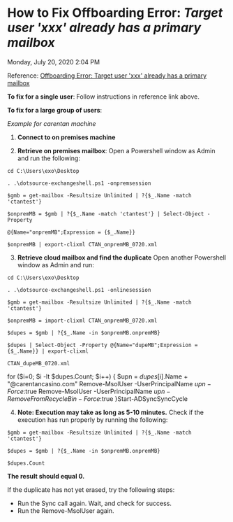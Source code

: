 # How to Fix Offboarding Error: *Target user 'xxx' already has a primary mailbox* 
Monday, July 20, 2020
2:04 PM

Reference: [Offboarding Error: Target user 'xxx' already has a primary mailbox](https://microsoft.sharepoint.com/_forms/default.aspx)

**To fix for a single user**: Follow instructions in reference link above.

**To fix for a large group of users**:

 *Example for carentan machine*

1. **Connect to on premises machine**

2. **Retrieve on premises mailbox**: Open a Powershell window as Admin and run the following:

`cd C:\Users\exo\Desktop`

`. .\dotsource-exchangeshell.ps1 -onpremsession`

`$gmb = get-mailbox -Resultsize Unlimited | ?{$_.Name -match 'ctantest'}`

`$onpremMB = $gmb | ?{$_.Name -match 'ctantest'} | Select-Object -Property` 

`@{Name="onpremMB";Expression = {$_.Name}}` 

`$onpremMB | export-clixml CTAN_onpremMB_0720.xml`

3. **Retrieve cloud mailbox and find the duplicate**
Open another Powershell window as Admin and run:

`cd C:\Users\exo\Desktop`

`. .\dotsource-exchangeshell.ps1 -onlinesession`

`$gmb = get-mailbox -Resultsize Unlimited | ?{$_.Name -match 'ctantest'}`

`$onpremMB = import-clixml CTAN_onpremMB_0720.xml`

`$dupes = $gmb | ?{$_.Name -in $onpremMB.onpremMB}`

`$dupes | Select-Object -Property @{Name="dupeMB";Expression = {$_.Name}} | export-clixml`

`CTAN_dupeMB_0720.xml`

for ($i=0; $i -lt $dupes.Count; $i++) {
$upn = $dupes[$i].Name + "@carentancasino.com"
Remove-MsolUser -UserPrincipalName $upn -Force:$true
Remove-MsolUser -UserPrincipalName $upn -RemoveFromRecycleBin -Force:$true }Start-ADSyncSyncCycle

4. **Note: Execution may take as long as 5-10 minutes.**
Check if the execution has run properly by running the following:

`$gmb = get-mailbox -Resultsize Unlimited | ?{$_.Name -match 'ctantest'}`

`$dupes = $gmb | ?{$_.Name -in $onpremMB.onpremMB}`

`$dupes.Count`

**The result should equal 0.**

If the duplicate has not yet erased, try the following steps:
* Run the Sync call again. Wait, and check for success.
* Run the Remove-MsolUser again.

